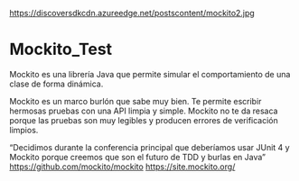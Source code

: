https://discoversdkcdn.azureedge.net/postscontent/mockito2.jpg

# Mockito_Test
Mockito es una librería Java que permite simular el comportamiento de una clase de forma dinámica. 

Mockito es un marco burlón que sabe muy bien. Te permite escribir hermosas pruebas con una API limpia y simple.
Mockito no te da resaca porque las pruebas son muy legibles y producen errores de verificación limpios. 

“Decidimos durante la conferencia principal que deberíamos usar JUnit 4 y Mockito porque creemos que son el futuro de TDD y burlas en Java”
https://github.com/mockito/mockito
https://site.mockito.org/
